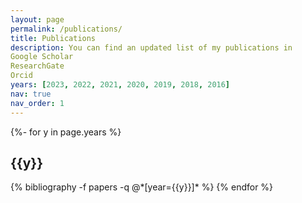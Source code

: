 ```yaml
---
layout: page
permalink: /publications/
title: Publications
description: You can find an updated list of my publications in 
Google Scholar 
ResearchGate
Orcid
years: [2023, 2022, 2021, 2020, 2019, 2018, 2016]
nav: true
nav_order: 1
---
```

<!-- _pages/publications.md -->
<div class="publications">

{%- for y in page.years %}
  <h2 class="year">{{y}}</h2>
  {% bibliography -f papers -q @*[year={{y}}]* %}
{% endfor %}

</div>
